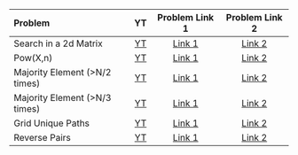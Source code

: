 | Problem | YT | Problem Link 1 | Problem Link 2 |
| :--- | :---: | :---: | :---: |
| Search in a 2d Matrix | [YT](https://youtu.be/ZYpYur0znng) |	[Link 1](https://www.codingninjas.com/codestudio/problems/980531?topList=striver-sde-sheet-problems&utm_source=striver&utm_medium=website) | [Link 2](https://leetcode.com/problems/search-a-2d-matrix/) |
| Pow(X,n) | [YT](https://youtu.be/l0YC3876qxg) |	[Link 1](https://www.codingninjas.com/codestudio/problems/1082146?topList=striver-sde-sheet-problems&utm_source=striver&utm_medium=website) | [Link 2](https://leetcode.com/problems/powx-n/) |
| Majority Element (>N/2 times) | [YT](https://youtu.be/AoX3BPWNnoE) |	[Link 1](https://www.codingninjas.com/codestudio/problems/842495?topList=striver-sde-sheet-problems&utm_source=striver&utm_medium=website) | [Link 2](https://leetcode.com/problems/majority-element/) |
| Majority Element (>N/3 times) | [YT](https://youtu.be/yDbkQd9t2ig) |	[Link 1](https://www.codingninjas.com/codestudio/problems/893027?topList=striver-sde-sheet-problems&utm_source=striver&utm_medium=website) | [Link 2](https://leetcode.com/problems/majority-element-ii/) |
| Grid Unique Paths | [YT](https://youtu.be/t_f0nwwdg5o) |	[Link 1](https://www.codingninjas.com/codestudio/problems/1081470?topList=striver-sde-sheet-problems&utm_source=striver&utm_medium=website) | [Link 2](https://leetcode.com/problems/unique-paths/) |
| Reverse Pairs | [YT](https://youtu.be/S6rsAlj_iB4) |	[Link 1](https://www.codingninjas.com/codestudio/problems/1112652?topList=striver-sde-sheet-problems&utm_source=striver&utm_medium=website) | [Link 2](https://leetcode.com/problems/reverse-pairs/) |
